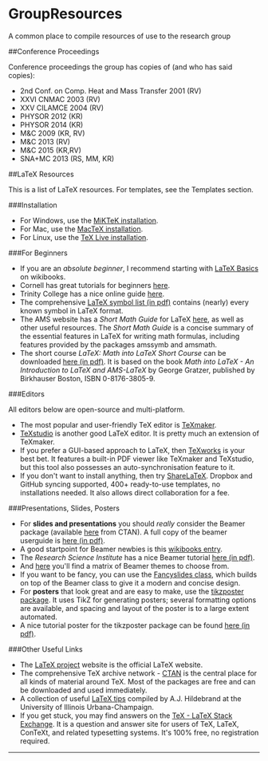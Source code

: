 # GroupResources
A common place to compile resources of use to the research group

##Conference Proceedings

Conference proceedings the group has copies of (and who has said copies):


* 2nd Conf. on Comp. Heat and Mass Transfer 2001 (RV)
* XXVI CNMAC 2003 (RV)
* XXV CILAMCE 2004 (RV)
* PHYSOR 2012 (KR)
* PHYSOR 2014 (KR)
* M&C 2009 (KR, RV)
* M&C 2013 (RV)
* M&C 2015 (KR,RV)
* SNA+MC 2013 (RS, MM, KR)

##LaTeX Resources

This is a list of LaTeX resources. For templates, see the Templates section.

###Installation 

* For Windows, use the [MiKTeK installation](http://www.miktex.org/ "windows installation").
* For Mac, use the [MacTeX installation](https://tug.org/mactex/ "mac installation").
* For Linux, use the [TeX Live installation](http://www.tug.org/texlive/ "linux installation").

###For Beginners

* If you are an _absolute beginner_, I recommend starting with [LaTeX Basics](https://en.wikibooks.org/wiki/LaTeX/Basics "latex basics") on wikibooks.
* Cornell has great tutorials for beginners [here](http://www.cs.cornell.edu/Info/Misc/LaTeX-Tutorial/LaTeX-Home.html "cornell tutorials").
* Trinity College has a nice online guide [here](http://www.maths.tcd.ie/~dwilkins/LaTeXPrimer/ "trinity guide").
* The comprehensive [LaTeX symbol list (in pdf)](http://mirror.utexas.edu/ctan/info/symbols/comprehensive/symbols-letter.pdf "symbol list") contains (nearly) every known symbol in LaTeX format.
* The AMS website has a _Short Math Guide_ for LaTeX [here](http://www.ams.org/publications/authors/tex/amslatex "ams TeX resources"), as well as other useful resources. The _Short Math Guide_ is a concise summary of the essential features in LaTeX for writing math formulas, including features provided by the packages amssymb and amsmath.
* The short course _LaTeX: Math into LaTeX Short Course_ can be downloaded [here (in pdf)](http://tex.loria.fr/general/mil.pdf "short course"). It is based on the book _Math into LaTeX - An Introduction to LaTeX and AMS-LaTeX_ by George Gratzer, published by Birkhauser Boston, ISBN 0-8176-3805-9.

###Editors

All editors below are open-source and multi-platform. 

* The most popular and user-friendly TeX editor is [TeXmaker](http://www.xm1math.net/texmaker/ "texmaker").
* [TeXstudio](http://texstudio.sourceforge.net/ "texstudio") is another good LaTeX editor. It is pretty much an extension of TeXmaker.
* If you prefer a GUI-based approach to LaTeX, then [TeXworks](https://www.tug.org/texworks/ "texworks") is your best bet. It features a built-in PDF viewer like TeXmaker and TeXstudio, but this tool also possesses an auto-synchronisation feature to it.
* If you don't want to install anything, then try [ShareLaTeX](https://www.sharelatex.com/ "sharelatex"). Dropbox and GitHub syncing supported, 400+ ready-to-use templates, no installations needed. It also allows direct collaboration for a fee.

###Presentations, Slides, Posters

* For **slides and presentations** you should _really_ consider the Beamer package (available [here](https://www.ctan.org/pkg/beamer "beamer") from CTAN). A full copy of the beamer userguide is [here (in pdf)](http://texdoc.net/texmf-dist/doc/latex/beamer/doc/beameruserguide.pdf "beamer userguide").
* A good startpoint for Beamer newbies is this [wikibooks entry](https://en.wikibooks.org/wiki/LaTeX/Presentations "wikibooks beamer").
* The _Research Science Institute_ has a nice Beamer tutorial [here (in pdf)](http://web.mit.edu/rsi/www/pdfs/beamer-tutorial.pdf "beamer tutorial").
* And [here](https://www.hartwork.org/beamer-theme-matrix/ "beamer themes") you'll find a matrix of Beamer themes to choose from.
* If you want to be fancy, you can use the [Fancyslides class](http://www.latextemplates.com/template/fancyslides-presentation "fancyslides"), which builds on top of the Beamer class to give it a modern and concise design. 
* For **posters** that look great and are easy to make, use the [tikzposter package](https://www.ctan.org/pkg/tikzposter "tikzposter"). It uses TikZ for generating posters; several formatting options are available, and spacing and layout of the poster is to a large extent automated.
* A nice tutorial poster for the tikzposter package can be found [here (in pdf)](https://www.sharelatex.com/templates/53332341910d975953dffdab/v/1/pdf?inline=true&name=Tikzposter%20(extended%20example) "tikzposter example").

###Other Useful Links

* The [LaTeX project](https://latex-project.org/ "latex project") website is the official LaTeX website.
* The comprehensive TeX archive network - [CTAN](http://www.ctan.org/ "ctan") is the central place for all kinds of material around TeX. Most of the packages are free and can be downloaded and used immediately.
* A collection of useful [LaTeX tips](http://www.math.uiuc.edu/~hildebr/tex/tips.html "latex tips") compiled by A.J. Hildebrand at the University of Illinois Urbana-Champaign.
* If you get stuck, you may find answers on the [TeX - LaTeX Stack Exchange](http://tex.stackexchange.com/ "tex latex exchange"). It is a question and answer site for users of TeX, LaTeX, ConTeXt, and related typesetting systems. It's 100% free, no registration required.

---
